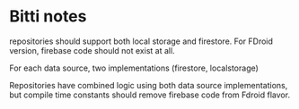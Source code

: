 # Bitti notes

repositories should support both local storage and firestore.
For FDroid version, firebase code should not exist at all.

For each data source, two implementations (firestore, localstorage)

Repositories have combined logic using both data source implementations, but compile time constants should remove firebase code from Fdroid flavor.

